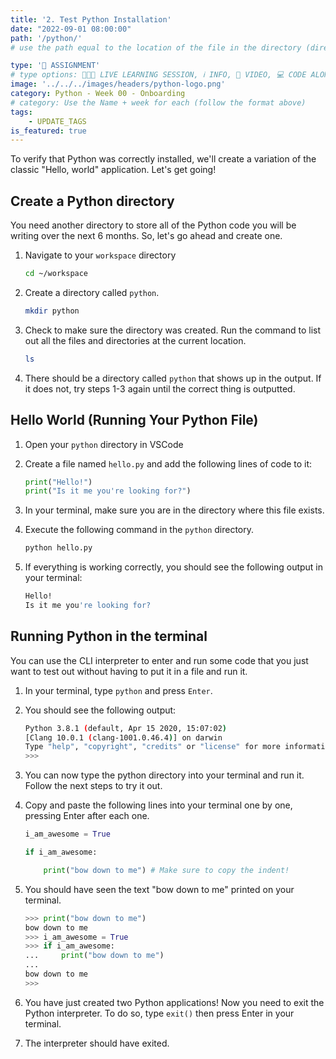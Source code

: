 ```yaml
---
title: '2. Test Python Installation'
date: "2022-09-01 08:00:00"
path: '/python/'
# use the path equal to the location of the file in the directory (directory structure)

type: '📝 ASSIGNMENT'
# type options: 👩🏽‍🏫 LIVE LEARNING SESSION, ℹ️ INFO, 🎥 VIDEO, 💻 CODE ALONG, 🥼LAB, ↩️ REVIEW/NOTES, 👥 GROUP LEARNING, 👷🏼‍♂️ GROUP PROJECT, 🧠 ASSESSMENT, 📝 ASSIGNMENT
image: '../../../images/headers/python-logo.png'
category: Python - Week 00 - Onboarding
# category: Use the Name + week for each (follow the format above)
tags:
    - UPDATE_TAGS
is_featured: true
---
```


To verify that Python was correctly installed, we'll create a variation of the classic "Hello, world" application. Let's get going!

## Create a Python directory

You need another directory to store all of the Python code you will be writing over the next 6 months. So, let's go ahead and create one.

1. Navigate to your `workspace` directory

    ```bash
    cd ~/workspace
    ```

1. Create a directory called `python`.

    ```bash
    mkdir python
    ```

1. Check to make sure the directory was created. Run the command to list out all the files and directories at the current location.

    ```bash
    ls
    ```

1. There should be a directory called `python` that shows up in the output. If it does not, try steps 1-3 again until the correct thing is outputted.

## Hello World (Running Your Python File)

1. Open your `python` directory in VSCode
1. Create a file named `hello.py` and add the following lines of code to it:

    ```python
    print("Hello!")
    print("Is it me you're looking for?")
    ```

1. In your terminal, make sure you are in the directory where this file exists.
1. Execute the following command in the `python` directory.

    ```bash
    python hello.py
    ```

1. If everything is working correctly, you should see the following output in your terminal:

    ```bash
    Hello!
    Is it me you're looking for?
    ```

## Running Python in the terminal

You can use the CLI interpreter to enter and run some code that you just want to test out without having to put it in a file and run it.

1. In your terminal, type `python` and press `Enter`.
1. You should see the following output:

    ```bash
    Python 3.8.1 (default, Apr 15 2020, 15:07:02)
    [Clang 10.0.1 (clang-1001.0.46.4)] on darwin
    Type "help", "copyright", "credits" or "license" for more information.
    >>>
    ```

1. You can now type the python directory into your terminal and run it. Follow the next steps to try it out.
1. Copy and paste the following lines into your terminal one by one, pressing Enter after each one.

    ```python
    i_am_awesome = True
    ```

    ```python
    if i_am_awesome:
    ```

    ```python
        print("bow down to me") # Make sure to copy the indent!
    ```

1. You should have seen the text "bow down to me" printed on your terminal.

    ```python
    >>> print("bow down to me")
    bow down to me
    >>> i_am_awesome = True
    >>> if i_am_awesome:
    ...     print("bow down to me")
    ...
    bow down to me
    >>>
    ```

1. You have just created two Python applications! Now you need to exit the Python interpreter. To do so, type `exit()` then press Enter in your terminal.
1. The interpreter should have exited.
